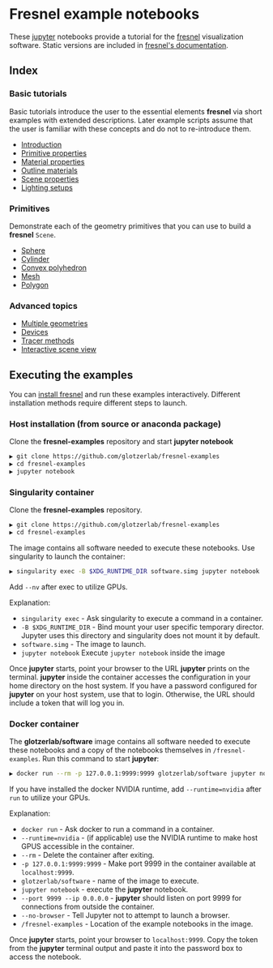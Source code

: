 # Fresnel example notebooks

These [jupyter](https://jupyter.org/) notebooks provide a tutorial for the
[fresnel](https://github.com/glotzerlab/fresnel) visualization software. Static versions are included in
[fresnel's documentation](http://fresnel.readthedocs.io/).

## Index

### Basic tutorials

Basic tutorials introduce the user to the essential elements **fresnel** via short examples with extended descriptions. Later example scripts assume that the user is familiar with these concepts and do not to re-introduce them.

* [Introduction](00-Basic-tutorials/00-Introduction.ipynb)
* [Primitive properties](00-Basic-tutorials/01-Primitive-properties.ipynb)
* [Material properties](00-Basic-tutorials/02-Material-properties.ipynb)
* [Outline materials](00-Basic-tutorials/03-Outline-materials.ipynb)
* [Scene properties](00-Basic-tutorials/04-Scene-properties.ipynb)
* [Lighting setups](00-Basic-tutorials/05-Lighting-setups.ipynb)

### Primitives

Demonstrate each of the geometry primitives that you can use to build a **fresnel** `Scene`.

* [Sphere](01-Primitives/00-Sphere-geometry.ipynb)
* [Cylinder](01-Primitives/01-Cylinder-geometry.ipynb)
* [Convex polyhedron](01-Primitives/02-Convex-polyhedron-geometry.ipynb)
* [Mesh](01-Primitives/03-Mesh-geometry.ipynb)
* [Polygon](01-Primitives/04-Polygon-geometry.ipynb)

### Advanced topics

* [Multiple geometries](02-Advanced-topics/00-Multiple-geometries.ipynb)
* [Devices](02-Advanced-topics/01-Devices.ipynb)
* [Tracer methods](02-Advanced-topics/02-Tracer-methods.ipynb)
* [Interactive scene view](02-Advanced-topics/03-Interactive-scene-view.ipynb)

## Executing the examples

You can [install fresnel](https://fresnel.readthedocs.io/en/stable/installation.html) and run these examples
interactively. Different installation methods require different steps to launch.

### Host installation (from source or anaconda package)

Clone the **fresnel-examples** repository and start **jupyter notebook**

```bash
▶ git clone https://github.com/glotzerlab/fresnel-examples
▶ cd fresnel-examples
▶ jupyter notebook
```

### Singularity container

Clone the **fresnel-examples** repository.

```bash
▶ git clone https://github.com/glotzerlab/fresnel-examples
▶ cd fresnel-examples
```

The image contains all software needed to execute these notebooks. Use singularity to launch the container:

```bash
▶ singularity exec -B $XDG_RUNTIME_DIR software.simg jupyter notebook
```

Add ``--nv`` after exec to utilize GPUs.

Explanation:

* ``singularity exec`` - Ask singularity to execute a command in a container.
* ``-B $XDG_RUNTIME_DIR`` - Bind mount your user specific temporary director. Jupyter uses this directory and
  singularity does not mount it by default.
* ``software.simg`` - The image to launch.
* ``jupyter notebook`` Execute ``jupyter notebook`` inside the image

Once **jupyter** starts, point your browser to the URL **jupyter** prints on the terminal. **jupyter** inside the
container accesses the configuration in your home directory on the host system. If you have a password configured for
**jupyter** on your host system, use that to login. Otherwise, the URL should include a token that will log you in.

### Docker container

The **glotzerlab/software** image contains all software needed to execute these notebooks and a copy of the notebooks
themselves in ``/fresnel-examples``. Run this command to start **jupyter**:

```bash
▶ docker run --rm -p 127.0.0.1:9999:9999 glotzerlab/software jupyter notebook --port 9999 --ip 0.0.0.0 --no-browser /fresnel-examples
```

If you have installed the docker NVIDIA runtime, add ``--runtime=nvidia`` after ``run`` to utilize your GPUs.

Explanation:

* ``docker run`` - Ask docker to run a command in a container.
* ``--runtime=nvidia`` - (if applicable) use the NVIDIA runtime to make host GPUS accessible in the container.
* ``--rm`` - Delete the container after exiting.
* ``-p 127.0.0.1:9999:9999`` - Make port 9999 in the container available at ``localhost:9999``.
* ``glotzerlab/software`` - name of the image to execute.
* ``jupyter notebook`` - execute the **jupyter** notebook.
* ``--port 9999 --ip 0.0.0.0`` - **jupyter** should listen on port 9999 for connections from outside the container.
* ``--no-browser`` - Tell Jupyter not to attempt to launch a browser.
* ``/fresnel-examples`` - Location of the example notebooks in the image.

Once **jupyter** starts, point your browser to ``localhost:9999``. Copy the token from the **jupyter** terminal output
and paste it into the password box to access the notebook.
